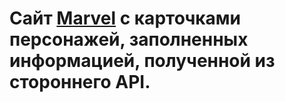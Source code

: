 # Сайт [Marvel](https://lidasharova.github.io/Marvel/) с карточками персонажей, заполненных информацией, полученной из стороннего API.

